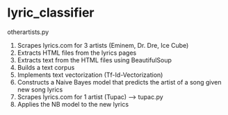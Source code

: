 # lyric_classifier

otherartists.py
1. Scrapes lyrics.com for 3 artists (Eminem, Dr. Dre, Ice Cube)
2. Extracts HTML files from the lyrics pages
3. Extracts text from the HTML files using BeautifulSoup
4. Builds a text corpus
5. Implements text vectorization (Tf-Id-Vectorization)
6. Constructs a Naive Bayes model that predicts the artist of a song given new song lyrics
7. Scrapes lyrics.com for 1 artist (Tupac) --> tupac.py
2. Applies the NB model to the new lyrics
